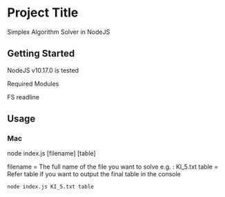 # Project Title

Simplex Algorithm Solver in NodeJS

## Getting Started

NodeJS v10.17.0 is tested

Required Modules

FS
readline

## Usage

### Mac 
node index.js [filename] [table]

filename = The full name of the file you want to solve e.g. : KI_5.txt
table = Refer table if you want to output the final table in the console

```node index.js KI_5.txt table```
